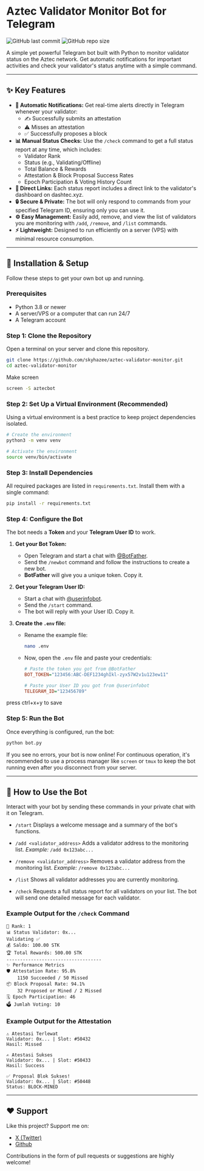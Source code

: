 # Aztec Validator Monitor Bot for Telegram

![GitHub last commit](https://img.shields.io/github/last-commit/skyhazee/aztec-validator-monitor?style=for-the-badge) ![GitHub repo size](https://img.shields.io/github/repo-size/skyhazee/aztec-validator-monitor?style=for-the-badge)

A simple yet powerful Telegram bot built with Python to monitor validator status on the Aztec network. Get automatic notifications for important activities and check your validator's status anytime with a simple command.

---

## ✨ Key Features

-   **🔔 Automatic Notifications:** Get real-time alerts directly in Telegram whenever your validator:
    -   ✍️ Successfully submits an attestation
    -   ⚠️ Misses an attestation
    -   ✅ Successfully proposes a block
-   **📊 Manual Status Checks:** Use the `/check` command to get a full status report at any time, which includes:
    -   Validator Rank
    -   Status (e.g., Validating/Offline)
    -   Total Balance & Rewards
    -   Attestation & Block Proposal Success Rates
    -   Epoch Participation & Voting History Count
-   **🔗 Direct Links:** Each status report includes a direct link to the validator's dashboard on dashtec.xyz.
-   **🔒 Secure & Private:** The bot will only respond to commands from your specified Telegram ID, ensuring only you can use it.
-   **⚙️ Easy Management:** Easily add, remove, and view the list of validators you are monitoring with `/add`, `/remove`, and `/list` commands.
-   **⚡ Lightweight:** Designed to run efficiently on a server (VPS) with minimal resource consumption.

---

## 🚀 Installation & Setup

Follow these steps to get your own bot up and running.

### Prerequisites

-   Python 3.8 or newer
-   A server/VPS or a computer that can run 24/7
-   A Telegram account

### Step 1: Clone the Repository

Open a terminal on your server and clone this repository.

```bash
git clone https://github.com/skyhazee/aztec-validator-monitor.git
cd aztec-validator-monitor
```

Make screen

```bash
screen -S aztecbot
```

### Step 2: Set Up a Virtual Environment (Recommended)

Using a virtual environment is a best practice to keep project dependencies isolated.

```bash
# Create the environment
python3 -m venv venv

# Activate the environment
source venv/bin/activate
```

### Step 3: Install Dependencies

All required packages are listed in `requirements.txt`. Install them with a single command:

```bash
pip install -r requirements.txt
```

### Step 4: Configure the Bot

The bot needs a **Token** and your **Telegram User ID** to work.

1.  **Get your Bot Token:**
    -   Open Telegram and start a chat with [@BotFather](https://t.me/BotFather).
    -   Send the `/newbot` command and follow the instructions to create a new bot.
    -   **BotFather** will give you a unique token. Copy it.

2.  **Get your Telegram User ID:**
    -   Start a chat with [@userinfobot](https://t.me/userinfobot).
    -   Send the `/start` command.
    -   The bot will reply with your User ID. Copy it.

3.  **Create the `.env` file:**
    -   Rename the example file:
        ```bash
        nano .env
        ```
    -   Now, open the `.env` file and paste your credentials:
        ```ini
        # Paste the token you got from @BotFather
        BOT_TOKEN="123456:ABC-DEF1234ghIkl-zyx57W2v1u123ew11"

        # Paste your User ID you got from @userinfobot
        TELEGRAM_ID="123456789"
        ```
press ctrl+x+y to save

### Step 5: Run the Bot

Once everything is configured, run the bot:

```bash
python bot.py
```

If you see no errors, your bot is now online! For continuous operation, it's recommended to use a process manager like `screen` or `tmux` to keep the bot running even after you disconnect from your server.

---

## 🤖 How to Use the Bot

Interact with your bot by sending these commands in your private chat with it on Telegram.

-   `/start`
    Displays a welcome message and a summary of the bot's functions.

-   `/add <validator_address>`
    Adds a validator address to the monitoring list.
    *Example:* `/add 0x123abc...`

-   `/remove <validator_address>`
    Removes a validator address from the monitoring list.
    *Example:* `/remove 0x123abc...`

-   `/list`
    Shows all validator addresses you are currently monitoring.

-   `/check`
    Requests a full status report for all validators on your list. The bot will send one detailed message for each validator.

### Example Output for the `/check` Command

```
👑 Rank: 1
📊 Status Validator: 0x...
Validating ✅
💰 Saldo: 100.00 STK
🏆 Total Rewards: 500.00 STK
-----------------------------------
✨ Performance Metrics
🛡️ Attestation Rate: 95.8%
    1150 Succeeded / 50 Missed
📦 Block Proposal Rate: 94.1%
    32 Proposed or Mined / 2 Missed
🗓️ Epoch Participation: 46
🗳️ Jumlah Voting: 10
```
### Example Output for the Attestation

```
⚠️ Atestasi Terlewat
Validator: 0x... | Slot: #50432
Hasil: Missed

✍️ Atestasi Sukses
Validator: 0x... | Slot: #50433
Hasil: Success

✅ Proposal Blok Sukses!
Validator: 0x... | Slot: #50448
Status: BLOCK-MINED
```

---

## ❤️ Support

Like this project? Support me on:

-   [X (Twitter)](https://x.com/skyhazeed)
-   [Github](https://github.com/skyhazee)

Contributions in the form of pull requests or suggestions are highly welcome!
